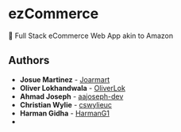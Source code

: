 # ezCommerce
💸 Full Stack eCommerce Web App akin to Amazon

## Authors

- **Josue Martinez** - [Joarmart](https://github.com/joarmart)
- **Oliver Lokhandwala** - [OliverLok](https://github.com/OliverLok)
- **Ahmad Joseph** - [aajoseph-dev](https://github.com/aajoseph-dev)
- **Christian Wylie** - [cswylieuc](https://github.com/cswylieuc)
- **Harman Gidha** - [HarmanG1](https://github.com/HarmanG1)
-
